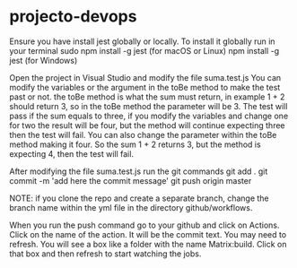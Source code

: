 # projecto-devops
Ensure you have install jest globally or locally. 
To install it globally run in your terminal
sudo npm install -g jest (for macOS or Linux)
npm install -g jest (for Windows)

Open the project in Visual Studio and modify the file suma.test.js
You can modify the variables or the argument in the toBe method to make the test past or not. 
the toBe method is what the sum must return, in example 1 + 2 should return 3, so in the toBe method the parameter will be 3. 
The test will pass if the sum equals to three, if you modify the variables and change one for two the result will be four, but the method will continue expecting three then
the test will fail.
You can also change the parameter within the toBe method making it four. So the sum 1 + 2 returns 3, but the method is expecting 4, then the test will fail.

After modifying the file suma.test.js run the git commands
git add .
git commit -m 'add here the commit message'
git push origin master

NOTE: if you clone the repo and create a separate branch, change the branch name within the yml file in the directory github/workflows.

When you run the push command go to your github and click on Actions.
Click on the name of the action. It will be the commit text. You may need to refresh.
You will see a box like a folder with the name Matrix:build. 
Click on that box and then refresh to start watching the jobs.


